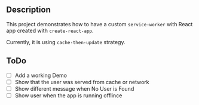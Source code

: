 ## Description
This project demonstrates how to have a custom `service-worker` with React app created with `create-react-app`.

Currently, it is using `cache-then-update` strategy.

## ToDo
- [ ] Add a working Demo  
- [ ] Show that the user was served from cache or network  
- [ ] Show different message when No User is Found
- [ ] Show user when the app is running offlince